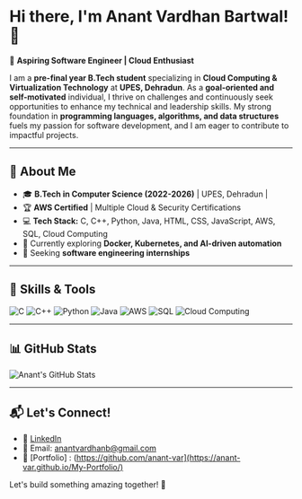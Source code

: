 # Hi there, I'm Anant Vardhan Bartwal! 👋

🚀 **Aspiring Software Engineer | Cloud Enthusiast**

I am a **pre-final year B.Tech student** specializing in **Cloud Computing & Virtualization Technology** at **UPES, Dehradun**. As a **goal-oriented and self-motivated** individual, I thrive on challenges and continuously seek opportunities to enhance my technical and leadership skills. My strong foundation in **programming languages, algorithms, and data structures** fuels my passion for software development, and I am eager to contribute to impactful projects.

---

## 🌟 About Me
- 🎓 **B.Tech in Computer Science (2022-2026)** | UPES, Dehradun | 
- 🏆 **AWS Certified** | Multiple Cloud & Security Certifications
- 💻 **Tech Stack:** C, C++, Python, Java, HTML, CSS, JavaScript, AWS, SQL, Cloud Computing
- 🌱 Currently exploring **Docker, Kubernetes, and AI-driven automation**
- 🎯 Seeking **software engineering internships** 

  
---

## 🚀 Skills & Tools
![C](https://img.shields.io/badge/-C-blue?style=flat&logo=c)
![C++](https://img.shields.io/badge/-C++-blue?style=flat&logo=c%2B%2B)
![Python](https://img.shields.io/badge/-Python-yellow?style=flat&logo=python)
![Java](https://img.shields.io/badge/-Java-orange?style=flat&logo=java)
![AWS](https://img.shields.io/badge/-AWS-orange?style=flat&logo=amazon-aws)
![SQL](https://img.shields.io/badge/-SQL-lightgrey?style=flat&logo=mysql)
![Cloud Computing](https://img.shields.io/badge/-CloudComputing-darkblue?style=flat&logo=cloud)

---

## 📊 GitHub Stats
![Anant's GitHub Stats](https://github-readme-stats.vercel.app/api?username=anant-var&show_icons=true&theme=radical)

---

## 📬 Let's Connect!
- 💼 [LinkedIn](https://www.linkedin.com/in/anant-vardhan-bartwal-745b96250/)
- 📧 Email: anantvardhanb@gmail.com
- 🔗 [Portfolio] : (https://github.com/anant-var](https://anant-var.github.io/My-Portfolio/)

Let's build something amazing together! 🚀
